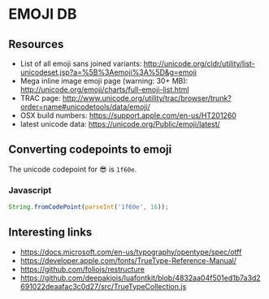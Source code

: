 # EMOJI DB

## Resources

- List of all emoji sans joined variants: http://unicode.org/cldr/utility/list-unicodeset.jsp?a=%5B%3Aemoji%3A%5D&g=emoji
- Mega inline image emoji page (warning: 30+ MB): http://unicode.org/emoji/charts/full-emoji-list.html
- TRAC page: http://www.unicode.org/utility/trac/browser/trunk?order=name#unicodetools/data/emoji/
- OSX build numbers: https://support.apple.com/en-us/HT201260
- latest unicode data: https://unicode.org/Public/emoji/latest/

## Converting codepoints to emoji

The unicode codepoint for :sunglasses: is `1f60e`.

### Javascript

```js
String.fromCodePoint(parseInt('1f60e', 16));
```

## Interesting links

- https://docs.microsoft.com/en-us/typography/opentype/spec/otff
- https://developer.apple.com/fonts/TrueType-Reference-Manual/
- https://github.com/foliojs/restructure
- https://github.com/deepakjois/luafontkit/blob/4832aa04f501ed1b7a3d2691022deaafac3c0d27/src/TrueTypeCollection.js
